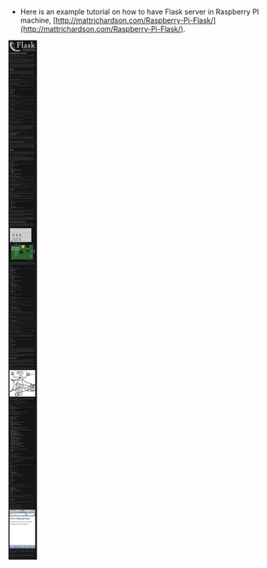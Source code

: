 * Here is an example tutorial on how to have Flask server in Raspberry PI machine, [http://mattrichardson.com/Raspberry-Pi-Flask/](http://mattrichardson.com/Raspberry-Pi-Flask/).

![./20161203-0028-cet-example-of-serving-flask-with-raspberry-pi-1.png](./20161203-0028-cet-example-of-serving-flask-with-raspberry-pi-1.png)